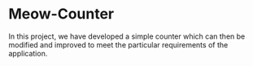 # Meow-Counter
In this project, we have developed a simple counter which can then be modified and improved to meet the particular requirements of the application.
